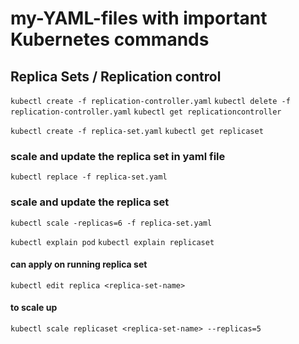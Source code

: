 # my-YAML-files with important Kubernetes commands

## Replica Sets / Replication control

`kubectl create -f replication-controller.yaml`
`kubectl delete -f replication-controller.yaml`
`kubectl get replicationcontroller`

`kubectl create -f replica-set.yaml`
`kubectl get replicaset`

### scale and update the replica set in yaml file
`kubectl replace -f replica-set.yaml` 

### scale and update the replica set
`kubectl scale -replicas=6 -f replica-set.yaml`

`kubectl explain pod`
`kubectl explain replicaset`

#### can apply on running replica set
`kubectl edit replica <replica-set-name>`  
#### to scale up
`kubectl scale replicaset <replica-set-name> --replicas=5`   
